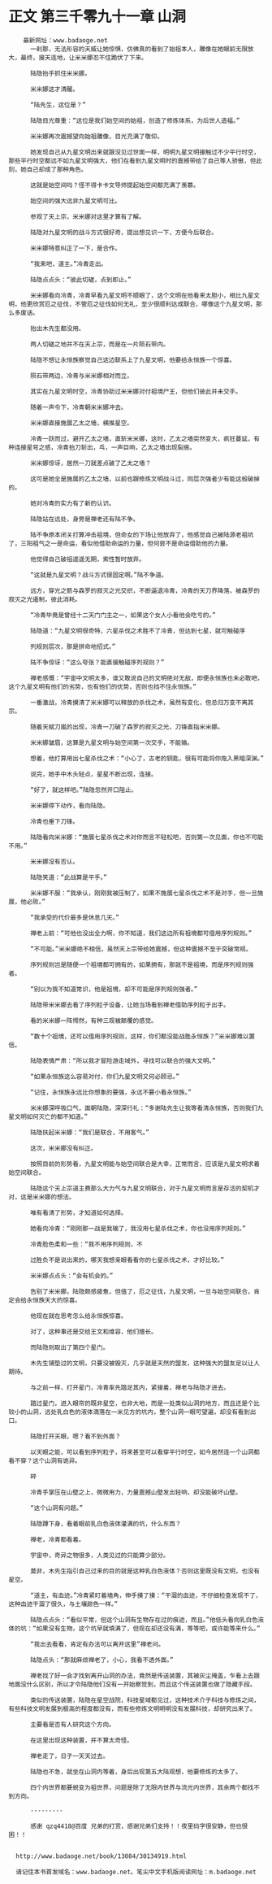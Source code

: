 # 正文 第三千零九十一章 山洞
        最新网址：www.badaoge.net
          一刹那，无法形容的天威让她惊惧，仿佛真的看到了始祖本人，雕像在她眼前无限放大，最终，接天连地，让米米娜忍不住跪伏了下来。
      
          陆隐抬手抓住米米娜。
      
          米米娜这才清醒。
      
          “陆先生，这位是？”
      
          陆隐目光尊重：“这位是我们始空间的始祖，创造了修炼体系，为后世人造福。”
      
          米米娜再次震撼望向始祖雕像，目光充满了敬仰。
      
          她发现自己从九星文明出来就跟没见过世面一样，明明九星文明接触过不少平行时空，那些平行时空都远不如九星文明强大，他们在看到九星文明时的震撼带给了自己等人骄傲，但此刻，她自己却成了那种角色。
      
          这就是始空间吗？怪不得卡卡文导师提起始空间都充满了羡慕。
      
          始空间的强大远非九星文明可比。
      
          参观了天上宗，米米娜对这里才算有了解。
      
          陆隐对九星文明的战斗方式很好奇，提出想见识一下，方便今后联合。
      
          米米娜特意纠正了一下，是合作。
      
          “我来吧，道主。”冷青走出。
      
          陆隐点点头：“彼此切磋，点到即止。”
      
          米米娜看向冷青，冷青早看九星文明不顺眼了，这个文明在他看来太胆小，相比九星文明，他更欣赏厄之征伐，不管厄之征伐如何无礼，至少很顺利达成联合，哪像这个九星文明，那么多废话。
      
          抬出木先生都没用。
      
          两人切磋之地并不在天上宗，而是在一片陨石带内。
      
          陆隐不想让永恒族察觉自己这边联系上了九星文明，他要给永恒族一个惊喜。
      
          陨石带两边，冷青与米米娜相对而立。
      
          其实在九星文明时空，冷青协助过米米娜对付祖境尸王，但他们彼此并未交手。
      
          随着一声令下，冷青朝米米娜冲去。
      
          米米娜直接施展乙太之墙，横推星空。
      
          冷青一跃而过，避开乙太之墙，直斩米米娜，这时，乙太之墙突然变大，疯狂蔓延，有种连接星穹之感，冷青抬刀斩出，乓，一声巨响，乙太之墙出现裂痕。
      
          米米娜惊讶，居然一刀就差点破了乙太之墙？
      
          这可是她全是施展的乙太之墙，以前也跟修炼文明战斗过，同层次强者少有能这般破掉的。
      
          她对冷青的实力有了新的认识。
      
          陆隐站在远处，身旁是禅老还有陆不争。
      
          陆不争原本闭关打算冲击祖境，但命女的下场让他放弃了，他感觉自己被陆源老祖坑了，三阳祖气之一是命运，看似他借助命运的力量，但何尝不是命运借助他的力量。
      
          他觉得自己破祖遥遥无期，索性暂时放弃。
      
          “这就是九星文明？战斗方式很固定啊。”陆不争道。
      
          远方，穿光之箭与森罗的寂灭之光交织，不断逼退冷青，冷青的天刀界降落，被森罗的寂灭之光遏制，彼此消耗。
      
          “冷青毕竟是曾经十二天门门主之一，如果这个女人小看他会吃亏的。”
      
          陆隐道：“九星文明很奇特，六星杀伐之术胜不了冷青，但达到七星，就可触碰序
      
          列规则层次，那是拼命地招式。”
      
          陆不争惊讶：“这么夸张？能直接触碰序列规则？”
      
          禅老感慨：“宇宙中文明太多，谁又敢说自己的文明绝对无敌，即便永恒族也未必敢吧，这个九星文明有他们的劣势，也有他们的优势，否则也挡不住永恒族。”
      
          一番激战，冷青摸清了米米娜可以释放的杀伐之术，虽然有变化，但总归万变不离其宗。
      
          随着天赋刀嵐的出现，冷青一刀破了森罗的寂灭之光，刀锋直指米米娜。
      
          米米娜皱眉，这算是九星文明与始空间第一次交手，不能输。
      
          想着，他打算用出七星杀伐之术：“小心了，古老的钥匙，很有可能将你拖入黑暗深渊。”
      
          说完，她手中木头轻点，星星不断出现，连接。
      
          “好了，就这样吧。”陆隐忽然开口阻止。
      
          米米娜停下动作，看向陆隐。
      
          冷青也垂下刀锋。
      
          陆隐看向米米娜：“施展七星杀伐之术对你而言不轻松吧，否则第一次见面，你也不可能不用。”
      
          米米娜没有否认。
      
          陆隐笑道：“此战算是平手。”
      
          米米娜不服：“我承认，刚刚我被压制了，如果不施展七星杀伐之术不是对手，但一旦施展，他必败。”
      
          “我承受的代价最多是休息几天。”
      
          禅老上前：“可他也没出全力啊，你不知道，我们这边所有祖境都可借用序列规则。”
      
          “不可能。”米米娜绝不相信，虽然天上宗带给她震撼，但这种震撼不至于突破常规。
      
          序列规则岂是随便一个祖境都可拥有的，如果拥有，那就不是祖境，而是序列规则强者。
      
          “别以为我不知道常识，他是祖境，却不可能是序列规则强者。”
      
          陆隐带米米娜去看了序列粒子设备，让她当场看到禅老借助序列粒子出手。
      
          看的米米娜一阵愕然，有种三观被颠覆的感觉。
      
          “数十个祖境，还可以借用序列规则，这样，你们都没能战胜永恒族？”米米娜难以置信。
      
          陆隐表情严肃：“所以我才冒险游走域外，寻找可以联合的强大文明。”
      
          “如果永恒族这么容易对付，你们九星文明又何必顾忌。”
      
          “记住，永恒族永远比你想象的要强，永远不要小看永恒族。”
      
          米米娜深呼吸口气，面朝陆隐，深深行礼：“多谢陆先生让我等看清永恒族，否则我们九星文明如何灭亡的都不知道。”
      
          陆隐扶起米米娜：“我们是联合，不用客气。”
      
          这次，米米娜没有纠正。
      
          按照目前的形势看，九星文明能与始空间联合是大幸，正常而言，应该是九星文明求着始空间联合。
      
          陆隐这个天上宗道主费那么大力气与九星文明联合，对于九星文明而言是存活的契机才对，这是米米娜的想法。
      
          唯有看清了形势，才知道如何选择。
      
          她看向冷青：“刚刚那一战是我输了，我没用七星杀伐之术，你也没用序列规则。”
      
          冷青脸色柔和一些：“我不用序列规则，不
      
          过胜负不是说出来的，哪天我想亲眼看看你的七星杀伐之术，才好比较。”
      
          米米娜点点头：“会有机会的。”
      
          告别了米米娜，陆隐颇感疲惫，但值了，厄之征伐，九星文明，一旦与始空间联合，肯定会给永恒族天大的惊喜。
      
          他现在就在思考怎么给永恒族惊喜。
      
          对了，这种事还是交给王文和维容，他们擅长。
      
          而陆隐则取出了第四个星门。
      
          木先生铺垫过的文明，只要没被毁灭，几乎就是天然的盟友，这种强大的盟友足以让人期待。
      
          与之前一样，打开星门，冷青率先踏足其内，紧接着，禅老与陆隐才进去。
      
          踏过星门，进入眼帘的既非星空，也非大地，而是一处类似山洞的地方，而且还是个比较小的山洞，远处乳白色的液体滴落在一米见方的坑内，整个山洞一眼可望遍，却没有看到出口。
      
          陆隐打开天眼，嗯？看不到外面？
      
          以天眼之能，可以看到序列粒子，将来甚至可以看穿平行时空，如今居然连一个山洞都看不穿？这个山洞有诡异。
      
          砰
      
          冷青手掌压在山壁之上，微微用力，力量震撼山壁发出轻响，却没能破坏山壁。
      
          “这个山洞有问题。”
      
          陆隐蹲下身，看着眼前乳白色液体灌满的坑，什么东西？
      
          禅老，冷青都看着。
      
          宇宙中，奇异之物很多，人类见过的只能算少部分。
      
          莫非，木先生指引自己过来的目的就是这种乳白色液体？否则这里既没有文明，也没有星空。
      
          “道主，有血迹。”冷青紧盯着墙角，伸手摸了摸：“干涸的血迹，不仔细检查发现不了，这种血迹干涸了很久，与土壤颜色一样。”
      
          陆隐点点头：“看似平常，但这个山洞有生物存在过的痕迹，而且。”他低头看向乳白色液体的坑：“如果没有生物，这个坑早就填满了，但现在却还没有满，等等吧，或许能等来什么。”
      
          “我出去看看，肯定有办法可以离开这里”禅老问。
      
          陆隐点头：“那就麻烦禅老了，小心，我看不透外面。”
      
          禅老找了好一会才找到离开山洞的办法，竟然是传送装置，其被灰尘掩盖，乍看上去跟地面没什么区别，所以才令陆隐他们没有一开始察觉到，而且这个传送装置也做了隐藏手段。
      
          类似的传送装置，陆隐在星空战院，科技星域都见过，这种技术介于科技与修炼之间，有些科技文明发展到极高的程度都没有，而有些修炼文明明明没有发展科技，却研究出来了。
      
          主要看是否有人研究这个方向。
      
          在这里出现这种装置，并不算太奇怪。
      
          禅老走了，日子一天天过去。
      
          陆隐也不急，就坐在山洞内等着，身后出现第五大陆观想，他要修炼的太多了。
      
          四个内世界都要蜕变为祖世界，问题是除了无限内世界与流光内世界，其余两个都找不到方向。
      
          ---------
      
          感谢 qzq4418@百度 兄弟的打赏，感谢兄弟们支持！！夜里码字很安静，但也很困！！
      
      
      http://www.badaoge.net/book/13084/30134919.html
      
      请记住本书首发域名：www.badaoge.net。笔尖中文手机版阅读网址：m.badaoge.net
